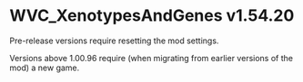# WVC_XenotypesAndGenes v1.54.20
 
Pre-release versions require resetting the mod settings.

Versions above 1.00.96 require (when migrating from earlier versions of the mod) a new game.